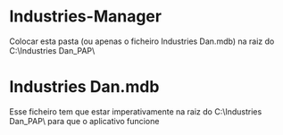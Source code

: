# Industries-Manager
Colocar esta pasta (ou apenas o ficheiro Industries Dan.mdb) na raiz do C:\Industries Dan_PAP\

# Industries Dan.mdb
Esse ficheiro tem que estar imperativamente na raiz do C:\Industries Dan_PAP\ para que o aplicativo funcione
